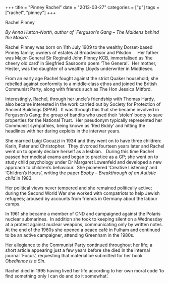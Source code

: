 +++
title = "Pinney Rachel"
date = "2013-03-27"
categories = ["p"]
tags = ["rachel", "pinney"]
+++

Rachel Pinney

_By Anna Hutton-North, author of \`Ferguson’s Gang – The Maidens behind the Masks’._

Rachel Pinney was born on 11th July 1909 to the wealthy Dorset-based Pinney family; owners of estates at Broadwinsor and Pilsdon     Her father was Major-General Sir Reginald John Pinney KCB, immortalised as ‘the cheery old card’ in Siegfried Sassoon’s poem ‘The General’.  Her mother, Hester, was the daughter of a wealthy Lloyds underwriter in Middlesex. 

From an early age Rachel fought against the strict Quaker household; she rebelled against conformity to a middle‑class ethos and joined the British Communist Party, along with friends such as The Hon Jessica Mitford.

Interestingly, Rachel, through her uncle’s friendship with Thomas Hardy, also became interested in the work carried out by Society for Protection of Ancient Buildings (SPAB).  It was through this that she became involved in Ferguson’s Gang; the group of bandits who used their ‘stolen’ booty to save properties for the National Trust.  Her pseudonym typically represented her Communist sympathies, being known as ‘Red Biddy’ and hitting the headlines with her daring exploits in the interwar years.

She married Luigi Cocuzzi in 1934 and they went on to have three children: Karin, Peter and Christopher.  They divorced fourteen years later and Rachel went on to openly declare herself as a lesbian.   During this time Rachel passed her medical exams and began to practice as a GP; she went on to study child psychology under Dr Margaret Lowenfeld and developed a new approach to children’s behaviour.  She pioneered ‘Creative Listening’ and ‘Children’s Hours’, writing the paper _Bobby – Breakthrough of an Autistic child_ in 1983. 

Her political views never tempered and she remained politically active; during the Second World War she worked with compatriots to help Jewish refugees; aroused by accounts from friends in Germany about the labour camps. 

In 1961 she became a member of CND and campaigned against the Polaris nuclear submarines.  In addition she took to keeping silent on a Wednesday at a protest against nuclear weapons, communicating only by written notes.  At the end of the 1960s she opened a peace café in Fulham and continued to be an active campaigner, attending Greenham in the 1980s.    

Her allegiance to the Communist Party continued throughout her life; a short article appearing just a few years before she died in the internal journal \`Focus’, requesting that material be submitted for her book _Obedience is a Sin_. 

Rachel died in 1995 having lived her life according to her own moral code ‘to find something only I can do and do it somewhat’.
